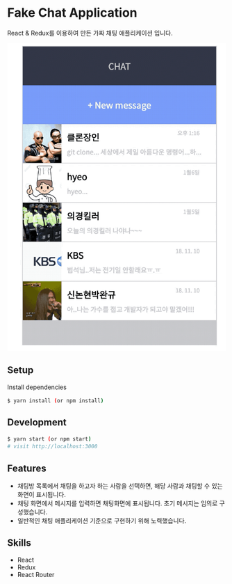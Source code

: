 # Fake Chat Application

React & Redux를 이용하여 만든 가짜 채팅 애플리케이션 입니다.

![](GIF/fake-chat.gif)

## Setup

Install dependencies

```sh
$ yarn install (or npm install)
```

## Development

```sh
$ yarn start (or npm start)
# visit http://localhost:3000
```

## Features

* 채팅방 목록에서 채팅을 하고자 하는 사람을 선택하면, 해당 사람과 채팅할 수 있는 화면이 표시됩니다.
* 채팅 화면에서 메시지를 입력하면 채팅화면에 표시됩니다. 초기 메시지는 임의로 구성했습니다.
* 일반적인 채팅 애플리케이션 기준으로 구현하기 위해 노력했습니다.

## Skills
* React
* Redux
* React Router
